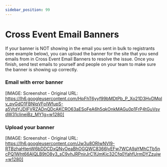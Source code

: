 ```yaml
---
sidebar_position: 99
---
```




# Cross Event Email Banners

If your banner is NOT showing in the email you sent in bulk to registrants (see example below), you can upload the banner for the site that you send emails from in Cross Event Email Banners to resolve the issue. Once you finish, send test emails to yourself and people on your team to make sure the banner is showing up correctly.

### Email with error banner

[IMAGE: Screenshot - Original URL: https://lh6.googleusercontent.com/HpFhT6yyf99bMDtPb_P_Xo21D3HvDMplv_pvGdO1FBNlqVFoIWfupS-a5VtdYJDIFVRZADnQDcAKCRO63aESoFeA6h5qkOnkMAGu0p1FrP4tGuVsydW31clineiBz_MY1g=w1280]

### Upload your banner

[IMAGE: Screenshot - Original URL: https://lh6.googleusercontent.com/Jw3u8ORIwNVl9-RTBzhaHtenW6bDDCDxQNvOeaBhOGQWC8366IyEFw7WCA9aYMhCTb5ncPQ1Wht66AlQLB9tO8y3_sC9vhJRPnirJrC1fJmKic32Cfq0YahfUrmDYZzujw=w1280]
